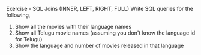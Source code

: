 Exercise - SQL Joins (INNER, LEFT, RIGHT, FULL)
Write SQL queries for the following,

1. Show all the movies with their language names
2. Show all Telugu movie names (assuming you don't know the language
id for Telugu)
3. Show the language and number of movies released in that language
